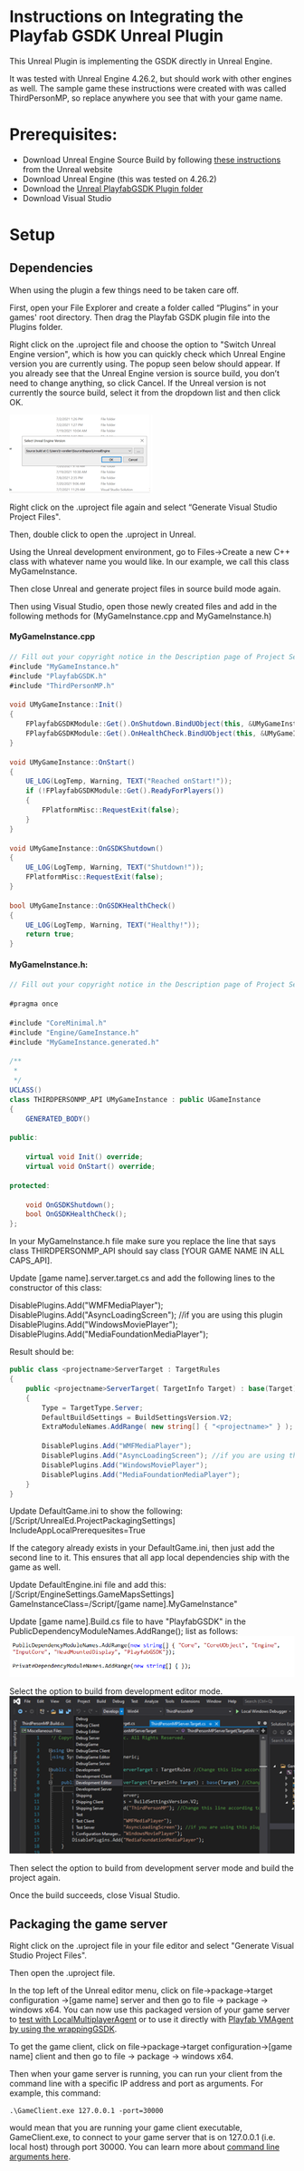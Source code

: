 # Instructions on Integrating the Playfab GSDK Unreal Plugin
This Unreal Plugin is implementing the GSDK directly in Unreal Engine.

It was tested with Unreal Engine 4.26.2, but should work with other engines as well. The sample game these instructions were created with was called ThirdPersonMP, so replace anywhere you see that with your game name.

# Prerequisites:
- Download Unreal Engine Source Build by following [these instructions](https://docs.unrealengine.com/4.26/en-US/ProgrammingAndScripting/ProgrammingWithCPP/DownloadingSourceCode/) from the Unreal website
- Download Unreal Engine (this was tested on 4.26.2)
- Download the [Unreal PlayfabGSDK Plugin folder](https://github.com/PlayFab/gsdk/pull/77/files)
- Download Visual Studio

# Setup

## Dependencies
When using the plugin a few things need to be taken care off.

First, open your File Explorer and create a folder called “Plugins” in your games' root directory. Then drag the Playfab GSDK plugin file into the Plugins folder.

Right click on the .uproject file and choose the option to "Switch Unreal Engine version", which is how you can quickly check which Unreal Engine version you are currently using. 
The popup seen below should appear. If you already see that the Unreal Engine version is source build, you don’t need to change anything, so click Cancel. If the Unreal version is not 
currently the source build, select it from the dropdown list and then click OK. 

![image depicting a window that says "Select Unreal Engine Version"](Resources/UnrealTutorialImages/SelectUnrealEngineVersion.png)

Right click on the .uproject file again and select “Generate Visual Studio Project Files".

Then, double click to open the .uproject in Unreal.

Using the Unreal development environment, go to Files->Create a new C++ class with whatever name you would like. In our example, we call this class MyGameInstance.

Then close Unreal and generate project files in source build mode again.

Then using Visual Studio, open those newly created files and add in the following methods for (MyGameInstance.cpp and MyGameInstance.h)

#### MyGameInstance.cpp
```csharp
// Fill out your copyright notice in the Description page of Project Settings.
#include "MyGameInstance.h"
#include "PlayfabGSDK.h"
#include "ThirdPersonMP.h"

void UMyGameInstance::Init()
{
	FPlayfabGSDKModule::Get().OnShutdown.BindUObject(this, &UMyGameInstance::OnGSDKShutdown);
	FPlayfabGSDKModule::Get().OnHealthCheck.BindUObject(this, &UMyGameInstance::OnGSDKHealthCheck);
}

void UMyGameInstance::OnStart()
{
	UE_LOG(LogTemp, Warning, TEXT("Reached onStart!"));
	if (!FPlayfabGSDKModule::Get().ReadyForPlayers())
	{
		FPlatformMisc::RequestExit(false);
	}
}

void UMyGameInstance::OnGSDKShutdown()
{
	UE_LOG(LogTemp, Warning, TEXT("Shutdown!"));
	FPlatformMisc::RequestExit(false);
}

bool UMyGameInstance::OnGSDKHealthCheck()
{
	UE_LOG(LogTemp, Warning, TEXT("Healthy!"));
	return true;
}
```

#### MyGameInstance.h:
```csharp
// Fill out your copyright notice in the Description page of Project Settings.

#pragma once

#include "CoreMinimal.h"
#include "Engine/GameInstance.h"
#include "MyGameInstance.generated.h"

/**
 *
 */
UCLASS()
class THIRDPERSONMP_API UMyGameInstance : public UGameInstance
{
	GENERATED_BODY()

public:

	virtual void Init() override;
	virtual void OnStart() override;

protected:

	void OnGSDKShutdown();
	bool OnGSDKHealthCheck();
};
```
In your MyGameInstance.h file make sure you replace the line that says class THIRDPERSONMP_API should say class [YOUR GAME NAME IN ALL CAPS_API]. 


Update [game name].server.target.cs and add the following lines to the constructor of this class:

DisablePlugins.Add("WMFMediaPlayer");
DisablePlugins.Add("AsyncLoadingScreen"); //if you are using this plugin
DisablePlugins.Add("WindowsMoviePlayer");
DisablePlugins.Add("MediaFoundationMediaPlayer");

Result should be:
```csharp
public class <projectname>ServerTarget : TargetRules
{
	public <projectname>ServerTarget( TargetInfo Target) : base(Target)
	{
		Type = TargetType.Server;
		DefaultBuildSettings = BuildSettingsVersion.V2;
		ExtraModuleNames.AddRange( new string[] { "<projectname>" } );
		
		DisablePlugins.Add("WMFMediaPlayer");
		DisablePlugins.Add("AsyncLoadingScreen"); //if you are using this plugin
		DisablePlugins.Add("WindowsMoviePlayer");
		DisablePlugins.Add("MediaFoundationMediaPlayer");
	}
}

```

Update DefaultGame.ini to show the following:
 [/Script/UnrealEd.ProjectPackagingSettings]
IncludeAppLocalPrerequesites=True

If the category already exists in your DefaultGame.ini, then just add the second line to it. This ensures that all app local dependencies ship with the game as well.

Update DefaultEngine.ini file and add this:
[/Script/EngineSettings.GameMapsSettings]
GameInstanceClass=/Script/[game name].MyGameInstance"

Update [game name].Build.cs file to have "PlayfabGSDK" in the PublicDependencyModuleNames.AddRange(); list as follows:
![image with lines of code with the PlayfabGSDK added to the PublicDependencyModuleNames](Resources/UnrealTutorialImages/DependencyModules.png)

Select the option to build from development editor mode.
![image depicting Visual Studio with the option to build in Development Editor Mode](Resources/UnrealTutorialImages/DevelopmentEditor.png)

Then select the option to build from development server mode and build the project again.

Once the build succeeds, close Visual Studio.

## Packaging the game server

Right click on the .uproject file in your file editor and select "Generate Visual Studio Project Files". 

Then open the .uproject file.

In the top left of the Unreal editor menu, click on file->package->target configuration ->[game name] server and then go to file -> package -> windows x64. 
You can now use this packaged version of your game server to [test with LocalMultiplayerAgent](https://docs.microsoft.com/en-us/gaming/playfab/features/multiplayer/servers/locally-debugging-game-servers-and-integration-with-playfab) 
or to use it directly with [Playfab VMAgent by using the wrappingGSDK](https://github.com/PlayFab/MpsSamples/blob/master/wrappingGsdk/README.md).

To get the game client, click on file->package->target configuration->[game name] client and then go to file -> package -> windows x64. 

Then when your game server is running, you can run your client from the command line with a specific IP address and port as arguments. For example, this command:

```
.\GameClient.exe 127.0.0.1 -port=30000
```

would mean that you are running your game client executable, GameClient.exe, to connect to your game server that is on 127.0.0.1 (i.e. local host) through port 30000. You can learn more about [command line arguments here](https://docs.unrealengine.com/4.26/en-US/ProductionPipelines/CommandLineArguments/).


